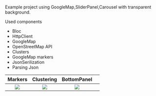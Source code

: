 Example project using GoogleMap,SliderPanel,Carousel with transparent background.

Used components

- Bloc
- HttpClient
- GoogleMap
- OpenStreetMap API
- Clusters
- GoogleMap markers
- JsonSerilization
- Parsing Json

|                                                Markers                                                |                                                 Clustering                                                 |                                                          BottomPanel                                        |                                                                                             |
|:-----------------------------------------------------------------------------------------------------------:|:----------------------------------------------------------------------------------------------------------:|:--------------------------------------------------------------------------------------------------------:|:--------------------------------------------------------------------------------
![](https://raw.githubusercontent.com/xaldarof/GoogleMapExample/main/screenshots/1.jpg) | ![](https://raw.githubusercontent.com/xaldarof/GoogleMapExample/main/screenshots/2.jpg) | ![](https://raw.githubusercontent.com/xaldarof/GoogleMapExample/main/screenshots/3.jpg)
